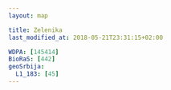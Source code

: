 ```yaml
---
layout: map

title: Zelenika
last_modified_at: 2018-05-21T23:31:15+02:00

WDPA: [145414]
BioRaS: [442]
geoSrbija:
  L1_183: [45]
---
```

